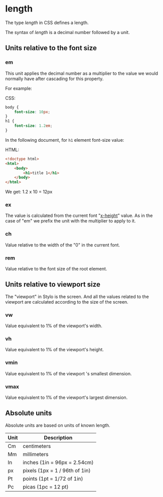 
# length 

The type _length_ in CSS defines a length.

The syntax of _length_ is a decimal number followed by a unit.

## Units relative to the font size 

### em 

This unit applies the decimal number as a multiplier to the value we would normally have after cascading for this property.

For example:

CSS:

``` css 
body {
    font-size: 10px;
}
h1 {
    font-size: 1.2em; 
}
```

In the following document, for `h1` element font-size value: 

HTML:

``` html
<!doctype html>
<html>
    <body>
        <h1>title 1</h1> 
    </body>
</html>
```


We get: 1.2 x 10 = 12px

### ex 

The value is calculated from the current font "[x-height](https://en.wikipedia.org/wiki/X-height)" value. As in the case of "em" we prefix the unit with the multiplier to apply to it.

### ch 

Value relative to the width of the "0" in the current font.

### rem 

Value relative to the font size of the root element.

## Units relative to viewport size 

The "viewport" in Stylo is the screen. And all the values ​​related to the viewport are calculated according to the size of the screen.

### vw

Value equivalent to 1% of the viewport's width.

### vh

Value equivalent to 1% of the viewport's height.

### vmin

Value equivalent to 1% of the viewport 's smallest dimension.

### vmax

Value equivalent to 1% of the viewport's largest dimension.


## Absolute units 
 
Absolute units are based on units of known length.

| Unit | Description |
| ----- | -------- |
| Cm | centimeters |
| Mm | millimeters |
| In | inches (1in = 96px = 2.54cm) |
|px | pixels (1px = 1 / 96th of 1in)|
| Pt | points (1pt = 1/72 of 1in) |
| Pc | picas (1pc = 12 pt) | 

